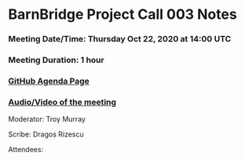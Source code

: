 # BarnBridge Project Call 003 Notes

### Meeting Date/Time: Thursday Oct 22, 2020 at 14:00 UTC
### Meeting Duration: 1 hour
### [GitHub Agenda Page](https://github.com/BarnBridge/BarnBridge-PM/issues/5)
### [Audio/Video of the meeting]()

Moderator: Troy Murray

Scribe: Dragos Rizescu

Attendees:
